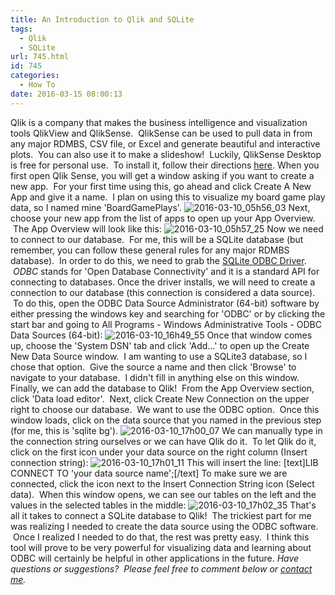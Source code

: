 ```yaml
---
title: An Introduction to Qlik and SQLite
tags:
  - Qlik
  - SQLite
url: 745.html
id: 745
categories:
  - How To
date: 2016-03-15 08:00:13
---
```


Qlik is a company that makes the business intelligence and visualization tools QlikView and QlikSense.  QlikSense can be used to pull data in from any major RDMBS, CSV file, or Excel and generate beautiful and interactive plots.  You can also use it to make a slideshow!  Luckily, QlikSense Desktop is free for personal use.  To install it, follow their directions [here](http://www.qlik.com/try-or-buy/download-qlik-sense). When you first open Qlik Sense, you will get a window asking if you want to create a new app.  For your first time using this, go ahead and click Create A New App and give it a name.  I plan on using this to visualize my board game play data, so I named mine 'BoardGamePlays'. ![2016-03-10_05h56_03](/wp-content/uploads/2016/03/2016-03-10_05h56_03.png) Next, choose your new app from the list of apps to open up your App Overview.  The App Overview will look like this: ![2016-03-10_05h57_25](/wp-content/uploads/2016/03/2016-03-10_05h57_25.png) Now we need to connect to our database.  For me, this will be a SQLite database (but remember, you can follow these general rules for any major RDMBS database).  In order to do this, we need to grab the [SQLite ODBC Driver](http://www.ch-werner.de/sqliteodbc/).  _ODBC_ stands for 'Open Database Connectivity' and it is a standard API for connecting to databases. Once the driver installs, we will need to create a connection to our database (this connection is considered a data source).  To do this, open the ODBC Data Source Administrator (64-bit) software by either pressing the windows key and searching for 'ODBC' or by clicking the start bar and going to All Programs - Windows Administrative Tools - ODBC Data Sources (64-bit): ![2016-03-10_16h49_55](/wp-content/uploads/2016/03/2016-03-10_16h49_55.png) Once that window comes up, choose the 'System DSN' tab and click 'Add...' to open up the Create New Data Source window.  I am wanting to use a SQLite3 database, so I chose that option.  Give the source a name and then click 'Browse' to navigate to your database.  I didn't fill in anything else on this window. Finally, we can add the database to Qlik!  From the App Overview section, click 'Data load editor'.  Next, click Create New Connection on the upper right to choose our database.  We want to use the ODBC option.  Once this window loads, click on the data source that you named in the previous step (for me, this is 'sqlite bg'). ![2016-03-10_17h00_07](/wp-content/uploads/2016/03/2016-03-10_17h00_07.png) We can manually type in the connection string ourselves or we can have Qlik do it.  To let Qlik do it, click on the first icon under your data source on the right column (Insert connection string): ![2016-03-10_17h01_11](/wp-content/uploads/2016/03/2016-03-10_17h01_11.png) This will insert the line: \[text\]LIB CONNECT TO 'your data source name';\[/text\] To make sure we are connected, click the icon next to the Insert Connection String icon (Select data).  When this window opens, we can see our tables on the left and the values in the selected tables in the middle: ![2016-03-10_17h02_35](/wp-content/uploads/2016/03/2016-03-10_17h02_35.png) That's all it takes to connect a SQLite database to Qlik!  The trickiest part for me was realizing I needed to create the data source using the ODBC software.  Once I realized I needed to do that, the rest was pretty easy.  I think this tool will prove to be very powerful for visualizing data and learning about ODBC will certainly be helpful in other applications in the future. _Have questions or suggestions?  Please feel free to comment below or [contact me](/contact/)._
